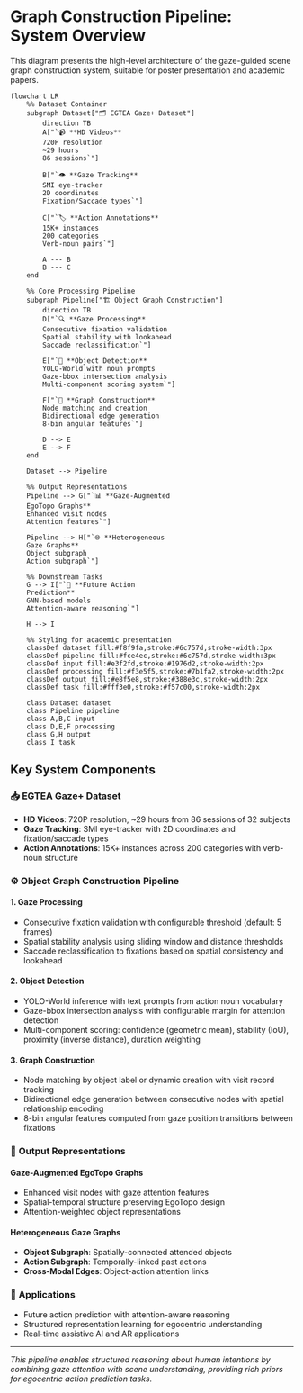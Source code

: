 # Graph Construction Pipeline: System Overview

This diagram presents the high-level architecture of the gaze-guided scene graph construction system, suitable for poster presentation and academic papers.

```mermaid
flowchart LR
    %% Dataset Container
    subgraph Dataset["🗂️ EGTEA Gaze+ Dataset"]
        direction TB
        A["`📹 **HD Videos**
        720P resolution
        ~29 hours
        86 sessions`"]
        
        B["`👁️ **Gaze Tracking**
        SMI eye-tracker
        2D coordinates
        Fixation/Saccade types`"]
        
        C["`🏷️ **Action Annotations**
        15K+ instances
        200 categories
        Verb-noun pairs`"]
        
        A --- B
        B --- C
    end
    
    %% Core Processing Pipeline
    subgraph Pipeline["🏗️ Object Graph Construction"]
        direction TB
        D["`🔍 **Gaze Processing**
        Consecutive fixation validation
        Spatial stability with lookahead
        Saccade reclassification`"]
        
        E["`🤖 **Object Detection**
        YOLO-World with noun prompts
        Gaze-bbox intersection analysis
        Multi-component scoring system`"]
        
        F["`🔗 **Graph Construction**
        Node matching and creation
        Bidirectional edge generation
        8-bin angular features`"]
        
        D --> E
        E --> F
    end
    
    Dataset --> Pipeline
    
    %% Output Representations
    Pipeline --> G["`📊 **Gaze-Augmented
    EgoTopo Graphs**
    Enhanced visit nodes
    Attention features`"]
    
    Pipeline --> H["`🌐 **Heterogeneous
    Gaze Graphs**
    Object subgraph
    Action subgraph`"]
    
    %% Downstream Tasks
    G --> I["`🚀 **Future Action
    Prediction**
    GNN-based models
    Attention-aware reasoning`"]
    
    H --> I
    
    %% Styling for academic presentation
    classDef dataset fill:#f8f9fa,stroke:#6c757d,stroke-width:3px
    classDef pipeline fill:#fce4ec,stroke:#6c757d,stroke-width:3px
    classDef input fill:#e3f2fd,stroke:#1976d2,stroke-width:2px
    classDef processing fill:#f3e5f5,stroke:#7b1fa2,stroke-width:2px
    classDef output fill:#e8f5e8,stroke:#388e3c,stroke-width:2px
    classDef task fill:#fff3e0,stroke:#f57c00,stroke-width:2px
    
    class Dataset dataset
    class Pipeline pipeline
    class A,B,C input
    class D,E,F processing
    class G,H output
    class I task
```

## Key System Components

### 📥 **EGTEA Gaze+ Dataset**
- **HD Videos**: 720P resolution, ~29 hours from 86 sessions of 32 subjects
- **Gaze Tracking**: SMI eye-tracker with 2D coordinates and fixation/saccade types
- **Action Annotations**: 15K+ instances across 200 categories with verb-noun structure

### ⚙️ **Object Graph Construction Pipeline**

#### 1. **Gaze Processing**
- Consecutive fixation validation with configurable threshold (default: 5 frames)
- Spatial stability analysis using sliding window and distance thresholds
- Saccade reclassification to fixations based on spatial consistency and lookahead

#### 2. **Object Detection**
- YOLO-World inference with text prompts from action noun vocabulary
- Gaze-bbox intersection analysis with configurable margin for attention detection
- Multi-component scoring: confidence (geometric mean), stability (IoU), proximity (inverse distance), duration weighting

#### 3. **Graph Construction**
- Node matching by object label or dynamic creation with visit record tracking
- Bidirectional edge generation between consecutive nodes with spatial relationship encoding
- 8-bin angular features computed from gaze position transitions between fixations

### 🎯 **Output Representations**

#### **Gaze-Augmented EgoTopo Graphs**
- Enhanced visit nodes with gaze attention features
- Spatial-temporal structure preserving EgoTopo design
- Attention-weighted object representations

#### **Heterogeneous Gaze Graphs**
- **Object Subgraph**: Spatially-connected attended objects
- **Action Subgraph**: Temporally-linked past actions
- **Cross-Modal Edges**: Object-action attention links

### 🚀 **Applications**
- Future action prediction with attention-aware reasoning
- Structured representation learning for egocentric understanding
- Real-time assistive AI and AR applications

---

*This pipeline enables structured reasoning about human intentions by combining gaze attention with scene understanding, providing rich priors for egocentric action prediction tasks.* 